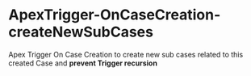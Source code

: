 # ApexTrigger-OnCaseCreation-createNewSubCases
<p>
Apex Trigger On Case Creation to create new sub cases related to this created Case and <b>prevent Trigger recursion</b>
</p>
